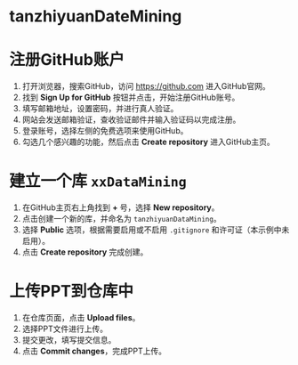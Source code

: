 # tanzhiyuanDateMining
# 注册GitHub账户
1. 打开浏览器，搜索GitHub，访问 https://github.com 进入GitHub官网。
2. 找到 **Sign Up for GitHub** 按钮并点击，开始注册GitHub账号。
3. 填写邮箱地址，设置密码，并进行真人验证。
4. 网站会发送邮箱验证，查收验证邮件并输入验证码以完成注册。
5. 登录账号，选择左侧的免费选项来使用GitHub。
6. 勾选几个感兴趣的功能，然后点击 **Create repository** 进入GitHub主页。

# 建立一个库 `xxDataMining`
1. 在GitHub主页右上角找到 **+** 号，选择 **New repository**。
2. 点击创建一个新的库，并命名为 `tanzhiyuanDataMining`。
3. 选择 **Public** 选项，根据需要启用或不启用 `.gitignore` 和许可证（本示例中未启用）。
4. 点击 **Create repository** 完成创建。

# 上传PPT到仓库中
1. 在仓库页面，点击 **Upload files**。
2. 选择PPT文件进行上传。
3. 提交更改，填写提交信息。
4. 点击 **Commit changes**，完成PPT上传。

  


